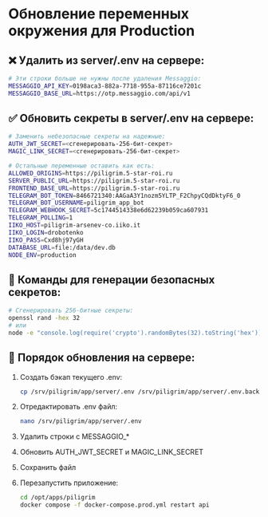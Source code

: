 # Обновление переменных окружения для Production

## ❌ Удалить из server/.env на сервере:

```bash
# Эти строки больше не нужны после удаления Messaggio:
MESSAGGIO_API_KEY=0198aca3-882a-7718-955a-87116ce7201c
MESSAGGIO_BASE_URL=https://otp.messaggio.com/api/v1
```

## ✅ Обновить секреты в server/.env на сервере:

```bash
# Заменить небезопасные секреты на надежные:
AUTH_JWT_SECRET=<сгенерировать-256-бит-секрет>
MAGIC_LINK_SECRET=<сгенерировать-256-бит-секрет>

# Остальные переменные оставить как есть:
ALLOWED_ORIGINS=https://piligrim.5-star-roi.ru
SERVER_PUBLIC_URL=https://piligrim.5-star-roi.ru
FRONTEND_BASE_URL=https://piligrim.5-star-roi.ru
TELEGRAM_BOT_TOKEN=8466721340:AAGaA3Y1nozm5YLTP_F2ChpyCQdDktyF6_0
TELEGRAM_BOT_USERNAME=piligrim_app_bot
TELEGRAM_WEBHOOK_SECRET=5c1744514338e6d62239b059ca607931
TELEGRAM_POLLING=1
IIKO_HOST=piligrim-arsenev-co.iiko.it
IIKO_LOGIN=drobotenko
IIKO_PASS=Cxd8hj97yGH
DATABASE_URL=file:/data/dev.db
NODE_ENV=production
```

## 🔧 Команды для генерации безопасных секретов:

```bash
# Сгенерировать 256-битные секреты:
openssl rand -hex 32
# или
node -e "console.log(require('crypto').randomBytes(32).toString('hex'))"
```

## 📝 Порядок обновления на сервере:

1. Создать бэкап текущего .env:
   ```bash
   cp /srv/piligrim/app/server/.env /srv/piligrim/app/server/.env.backup
   ```

2. Отредактировать .env файл:
   ```bash
   nano /srv/piligrim/app/server/.env
   ```

3. Удалить строки с MESSAGGIO_*
4. Обновить AUTH_JWT_SECRET и MAGIC_LINK_SECRET
5. Сохранить файл

6. Перезапустить приложение:
   ```bash
   cd /opt/apps/piligrim
   docker compose -f docker-compose.prod.yml restart api
   ```
